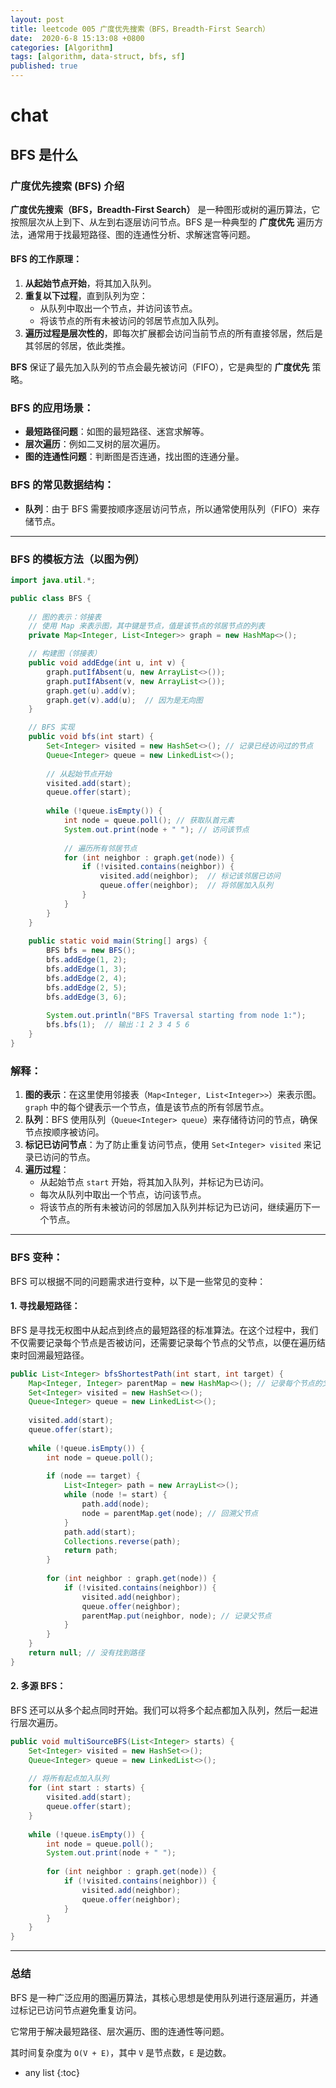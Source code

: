 ```yaml
---
layout: post
title: leetcode 005 广度优先搜索（BFS，Breadth-First Search）
date:  2020-6-8 15:13:08 +0800
categories: [Algorithm]
tags: [algorithm, data-struct, bfs, sf]
published: true
---
```


# chat

## BFS 是什么

### 广度优先搜索 (BFS) 介绍

**广度优先搜索（BFS，Breadth-First Search）** 是一种图形或树的遍历算法，它按照层次从上到下、从左到右逐层访问节点。BFS 是一种典型的 **广度优先** 遍历方法，通常用于找最短路径、图的连通性分析、求解迷宫等问题。

#### BFS 的工作原理：
1. **从起始节点开始**，将其加入队列。
2. **重复以下过程**，直到队列为空：
   - 从队列中取出一个节点，并访问该节点。
   - 将该节点的所有未被访问的邻居节点加入队列。
3. **遍历过程是层次性的**，即每次扩展都会访问当前节点的所有直接邻居，然后是其邻居的邻居，依此类推。

**BFS** 保证了最先加入队列的节点会最先被访问（FIFO），它是典型的 **广度优先** 策略。

### BFS 的应用场景：
- **最短路径问题**：如图的最短路径、迷宫求解等。
- **层次遍历**：例如二叉树的层次遍历。
- **图的连通性问题**：判断图是否连通，找出图的连通分量。

### BFS 的常见数据结构：
- **队列**：由于 BFS 需要按顺序逐层访问节点，所以通常使用队列（FIFO）来存储节点。

---

### BFS 的模板方法（以图为例）

```java
import java.util.*;

public class BFS {
    
    // 图的表示：邻接表
    // 使用 Map 来表示图，其中键是节点，值是该节点的邻居节点的列表
    private Map<Integer, List<Integer>> graph = new HashMap<>();

    // 构建图（邻接表）
    public void addEdge(int u, int v) {
        graph.putIfAbsent(u, new ArrayList<>());
        graph.putIfAbsent(v, new ArrayList<>());
        graph.get(u).add(v);
        graph.get(v).add(u);  // 因为是无向图
    }

    // BFS 实现
    public void bfs(int start) {
        Set<Integer> visited = new HashSet<>(); // 记录已经访问过的节点
        Queue<Integer> queue = new LinkedList<>();
        
        // 从起始节点开始
        visited.add(start);
        queue.offer(start);
        
        while (!queue.isEmpty()) {
            int node = queue.poll(); // 获取队首元素
            System.out.print(node + " "); // 访问该节点
            
            // 遍历所有邻居节点
            for (int neighbor : graph.get(node)) {
                if (!visited.contains(neighbor)) {
                    visited.add(neighbor);  // 标记该邻居已访问
                    queue.offer(neighbor);  // 将邻居加入队列
                }
            }
        }
    }
    
    public static void main(String[] args) {
        BFS bfs = new BFS();
        bfs.addEdge(1, 2);
        bfs.addEdge(1, 3);
        bfs.addEdge(2, 4);
        bfs.addEdge(2, 5);
        bfs.addEdge(3, 6);
        
        System.out.println("BFS Traversal starting from node 1:");
        bfs.bfs(1);  // 输出：1 2 3 4 5 6
    }
}
```

### 解释：
1. **图的表示**：在这里使用邻接表（`Map<Integer, List<Integer>>`）来表示图。`graph` 中的每个键表示一个节点，值是该节点的所有邻居节点。
2. **队列**：BFS 使用队列（`Queue<Integer> queue`）来存储待访问的节点，确保节点按顺序被访问。
3. **标记已访问节点**：为了防止重复访问节点，使用 `Set<Integer> visited` 来记录已访问的节点。
4. **遍历过程**：
   - 从起始节点 `start` 开始，将其加入队列，并标记为已访问。
   - 每次从队列中取出一个节点，访问该节点。
   - 将该节点的所有未被访问的邻居加入队列并标记为已访问，继续遍历下一个节点。

---

### BFS 变种：
BFS 可以根据不同的问题需求进行变种，以下是一些常见的变种：

#### 1. **寻找最短路径：**
BFS 是寻找无权图中从起点到终点的最短路径的标准算法。在这个过程中，我们不仅需要记录每个节点是否被访问，还需要记录每个节点的父节点，以便在遍历结束时回溯最短路径。

```java
public List<Integer> bfsShortestPath(int start, int target) {
    Map<Integer, Integer> parentMap = new HashMap<>(); // 记录每个节点的父节点
    Set<Integer> visited = new HashSet<>();
    Queue<Integer> queue = new LinkedList<>();
    
    visited.add(start);
    queue.offer(start);
    
    while (!queue.isEmpty()) {
        int node = queue.poll();
        
        if (node == target) {
            List<Integer> path = new ArrayList<>();
            while (node != start) {
                path.add(node);
                node = parentMap.get(node); // 回溯父节点
            }
            path.add(start);
            Collections.reverse(path);
            return path;
        }
        
        for (int neighbor : graph.get(node)) {
            if (!visited.contains(neighbor)) {
                visited.add(neighbor);
                queue.offer(neighbor);
                parentMap.put(neighbor, node); // 记录父节点
            }
        }
    }
    return null; // 没有找到路径
}
```

#### 2. **多源 BFS**：
BFS 还可以从多个起点同时开始。我们可以将多个起点都加入队列，然后一起进行层次遍历。

```java
public void multiSourceBFS(List<Integer> starts) {
    Set<Integer> visited = new HashSet<>();
    Queue<Integer> queue = new LinkedList<>();
    
    // 将所有起点加入队列
    for (int start : starts) {
        visited.add(start);
        queue.offer(start);
    }
    
    while (!queue.isEmpty()) {
        int node = queue.poll();
        System.out.print(node + " ");
        
        for (int neighbor : graph.get(node)) {
            if (!visited.contains(neighbor)) {
                visited.add(neighbor);
                queue.offer(neighbor);
            }
        }
    }
}
```

---

### 总结

BFS 是一种广泛应用的图遍历算法，其核心思想是使用队列进行逐层遍历，并通过标记已访问节点避免重复访问。

它常用于解决最短路径、层次遍历、图的连通性等问题。

其时间复杂度为 `O(V + E)`，其中 `V` 是节点数，`E` 是边数。

* any list
{:toc}